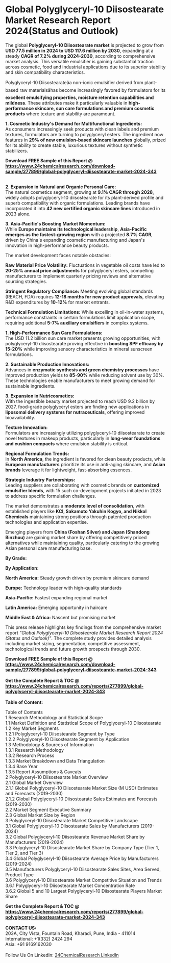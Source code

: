 <h1>Global Polyglyceryl-10 Diisostearate Market Research Report 2024(Status and Outlook)</h1><p>The global <strong>Polyglyceryl-10 Diisostearate market</strong> is projected to grow from <strong>USD 77.5 million in 2024 to USD 117.6 million by 2030</strong>, expanding at a steady <strong>CAGR of 7.2% during 2024-2030</strong>, according to comprehensive market analysis. This versatile emulsifier is gaining substantial traction across cosmetic, food and industrial applications due to its superior stability and skin compatibility characteristics.</p><p>Polyglyceryl-10 Diisostearateâa non-ionic emulsifier derived from plant-based raw materialsâhas become increasingly favored by formulators for its <strong>excellent emulsifying properties, moisture retention capabilities and mildness</strong>. These attributes make it particularly valuable in <strong>high-performance skincare, sun care formulations and premium cosmetic products</strong> where texture and stability are paramount.</p><p><strong>1. Cosmetic Industry's Demand for Multifunctional Ingredients:</strong><br>
As consumers increasingly seek products with clean labels and premium textures, formulators are turning to polyglyceryl esters. The ingredient now features in <strong>29% of new emulsion-based skincare launches</strong> globally, prized for its ability to create stable, luxurious textures without synthetic stabilizers.</p><div><b>Download FREE Sample of this Report @ 
            <a href="https://www.24chemicalresearch.com/download-sample/277899/global-polyglyceryl-diisostearate-market-2024-343">
            https://www.24chemicalresearch.com/download-sample/277899/global-polyglyceryl-diisostearate-market-2024-343</a></b></div><br><p><strong>2. Expansion in Natural and Organic Personal Care:</strong><br>
The natural cosmetics segment, growing at <strong>9.1% CAGR through 2028</strong>, widely adopts polyglyceryl-10 diisostearate for its plant-derived profile and superb compatibility with organic formulations. Leading brands have incorporated it into <strong>42 new certified organic skincare lines</strong> introduced in 2023 alone.</p><p><strong>3. Asia-Pacific's Boosting Market Momentum:</strong><br>
While <strong>Europe maintains its technological leadership</strong>, <strong>Asia-Pacific emerges as the fastest-growing region</strong> with a projected <strong>8.7% CAGR</strong>, driven by China's expanding cosmetic manufacturing and Japan's innovation in high-performance beauty products.</p><p>The market development faces notable obstacles:</p><p><strong>Raw Material Price Volatility:</strong> Fluctuations in vegetable oil costs have led to <strong>20-25% annual price adjustments</strong> for polyglyceryl esters, compelling manufacturers to implement quarterly pricing reviews and alternative sourcing strategies.</p><p><strong>Stringent Regulatory Compliance:</strong> Meeting evolving global standards (REACH, FDA) requires <strong>12-18 months for new product approvals</strong>, elevating R&amp;D expenditures by <strong>10-12%</strong> for market entrants.</p><p><strong>Technical Formulation Limitations:</strong> While excelling in oil-in-water systems, performance constraints in certain formulations limit application scope, requiring additional <strong>5-7% auxiliary emulsifiers</strong> in complex systems.</p><p><strong>1. High-Performance Sun Care Formulations:</strong><br>
The USD 11.2 billion sun care market presents growing opportunities, with polyglyceryl-10 diisostearate proving effective in <strong>boosting SPF efficacy by 15-20%</strong> while improving sensory characteristics in mineral sunscreen formulations.</p><p><strong>2. Sustainable Production Innovations:</strong><br>
Advances in <strong>enzymatic synthesis and green chemistry processes</strong> have improved production yields to <strong>85-90%</strong> while reducing solvent use by 30%. These technologies enable manufacturers to meet growing demand for sustainable ingredients.</p><p><strong>3. Expansion in Nutricosmetics:</strong><br>
With the ingestible beauty market projected to reach USD 9.2 billion by 2027, food-grade polyglyceryl esters are finding new applications in <strong>liposomal delivery systems for nutraceuticals</strong>, offering improved bioavailability.</p><p><strong>Texture Innovation:</strong><br>
	Formulators are increasingly utilizing polyglyceryl-10 diisostearate to create novel textures in makeup products, particularly in <strong>long-wear foundations and cushion compacts</strong> where emulsion stability is critical.</p><p><strong>Regional Formulation Trends:</strong><br>
	In <strong>North America</strong>, the ingredient is favored for clean beauty products, while <strong>European manufacturers</strong> prioritize its use in anti-aging skincare, and <strong>Asian brands</strong> leverage it for lightweight, fast-absorbing essences.</p><p><strong>Strategic Industry Partnerships:</strong><br>
	Leading suppliers are collaborating with cosmetic brands on <strong>customized emulsifier blends</strong>, with 15 such co-development projects initiated in 2023 to address specific formulation challenges.</p><p>The market demonstrates a <strong>moderate level of consolidation</strong>, with established players like <strong>KCI, Sakamoto Yakuhin Kogyo, and Nikkol Chemicals</strong> maintaining strong positions through patented production technologies and application expertise.</p><p>Emerging players from <strong>China (Foshan Silver) and Japan (Shandong Binzhou)</strong> are gaining market share by offering competitively priced alternatives while maintaining quality, particularly catering to the growing Asian personal care manufacturing base.</p><p><strong>By Grade:</strong></p><p><strong>By Application:</strong></p><p><strong>North America:</strong> Steady growth driven by premium skincare demand</p><p><strong>Europe:</strong> Technology leader with high-quality standards</p><p><strong>Asia-Pacific:</strong> Fastest expanding regional market</p><p><strong>Latin America:</strong> Emerging opportunity in haircare</p><p><strong>Middle East &amp; Africa:</strong> Nascent but promising market</p><p>This press release highlights key findings from the comprehensive market report <em>"Global Polyglyceryl-10 Diisostearate Market Research Report 2024 (Status and Outlook)"</em>. The complete study provides detailed analysis including market sizing, segmentation, competitive assessment, technological trends and future growth prospects through 2030.</p><div><b>Download FREE Sample of this Report @ 
            <a href="https://www.24chemicalresearch.com/download-sample/277899/global-polyglyceryl-diisostearate-market-2024-343">
            https://www.24chemicalresearch.com/download-sample/277899/global-polyglyceryl-diisostearate-market-2024-343</a></b></div><br><div><b>Get the Complete Report & TOC @ 
            <a href="https://www.24chemicalresearch.com/reports/277899/global-polyglyceryl-diisostearate-market-2024-343">
            https://www.24chemicalresearch.com/reports/277899/global-polyglyceryl-diisostearate-market-2024-343</a></b></div><br>
            <b>Table of Content:</b><p>Table of Contents<br />
1 Research Methodology and Statistical Scope<br />
1.1 Market Definition and Statistical Scope of Polyglyceryl-10 Diisostearate<br />
1.2 Key Market Segments<br />
1.2.1 Polyglyceryl-10 Diisostearate Segment by Type<br />
1.2.2 Polyglyceryl-10 Diisostearate Segment by Application<br />
1.3 Methodology & Sources of Information<br />
1.3.1 Research Methodology<br />
1.3.2 Research Process<br />
1.3.3 Market Breakdown and Data Triangulation<br />
1.3.4 Base Year<br />
1.3.5 Report Assumptions & Caveats<br />
2 Polyglyceryl-10 Diisostearate Market Overview<br />
2.1 Global Market Overview<br />
2.1.1 Global Polyglyceryl-10 Diisostearate Market Size (M USD) Estimates and Forecasts (2019-2030)<br />
2.1.2 Global Polyglyceryl-10 Diisostearate Sales Estimates and Forecasts (2019-2030)<br />
2.2 Market Segment Executive Summary<br />
2.3 Global Market Size by Region<br />
3 Polyglyceryl-10 Diisostearate Market Competitive Landscape<br />
3.1 Global Polyglyceryl-10 Diisostearate Sales by Manufacturers (2019-2024)<br />
3.2 Global Polyglyceryl-10 Diisostearate Revenue Market Share by Manufacturers (2019-2024)<br />
3.3 Polyglyceryl-10 Diisostearate Market Share by Company Type (Tier 1, Tier 2, and Tier 3)<br />
3.4 Global Polyglyceryl-10 Diisostearate Average Price by Manufacturers (2019-2024)<br />
3.5 Manufacturers Polyglyceryl-10 Diisostearate Sales Sites, Area Served, Product Type<br />
3.6 Polyglyceryl-10 Diisostearate Market Competitive Situation and Trends<br />
3.6.1 Polyglyceryl-10 Diisostearate Market Concentration Rate<br />
3.6.2 Global 5 and 10 Largest Polyglyceryl-10 Diisostearate Players Market Share </p><div><b>Get the Complete Report & TOC @ 
            <a href="https://www.24chemicalresearch.com/reports/277899/global-polyglyceryl-diisostearate-market-2024-343">
            https://www.24chemicalresearch.com/reports/277899/global-polyglyceryl-diisostearate-market-2024-343</a></b></div><br><b>CONTACT US:</b><br>
            203A, City Vista, Fountain Road, Kharadi, Pune, India - 411014<br>
            International: +1(332) 2424 294<br>
            Asia: +91 9169162030 <br><br>
            Follow Us On LinkedIn: <a href="https://www.linkedin.com/company/24chemicalresearch/">24ChemicalResearch LinkedIn</a>